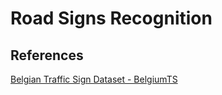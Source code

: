 # Road Signs Recognition

## References

[Belgian Traffic Sign Dataset - BelgiumTS](https://btsd.ethz.ch/shareddata/)